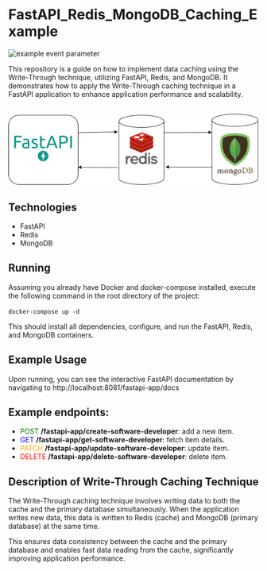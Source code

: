 # FastAPI_Redis_MongoDB_Caching_Example

![example event parameter](https://github.com/github/docs/actions/workflows/main.yml/badge.svg?event=push)

This repository is a guide on how to implement data caching using the Write-Through technique, utilizing FastAPI, Redis, and MongoDB. It demonstrates how to apply the Write-Through caching technique in a FastAPI application to enhance application performance and scalability.

<br>
<img src="images/diagram.png" alt="Project diagram"/>
<br>

## Technologies

* FastAPI
* Redis
* MongoDB

## Running

Assuming you already have Docker and docker-compose installed, execute the following command in the root directory of the project:

`docker-compose up -d`

This should install all dependencies, configure, and run the FastAPI, Redis, and MongoDB containers.

## Example Usage

Upon running, you can see the interactive FastAPI documentation by navigating to http://localhost:8081/fastapi-app/docs

## Example endpoints:

* <span style="color:green">POST</span> **/fastapi-app/create-software-developer**: add a new item.
* <span style="color:blue">GET</span> **/fastapi-app/get-software-developer**: fetch item details.
* <span style="color:orange">PATCH</span> **/fastapi-app/update-software-developer**: update item.
* <span style="color:red">DELETE</span> **/fastapi-app/delete-software-developer**: delete item.


## Description of Write-Through Caching Technique

The Write-Through caching technique involves writing data to both the cache and the primary database simultaneously. When the application writes new data, this data is written to Redis (cache) and MongoDB (primary database) at the same time.

This ensures data consistency between the cache and the primary database and enables fast data reading from the cache, significantly improving application performance.
